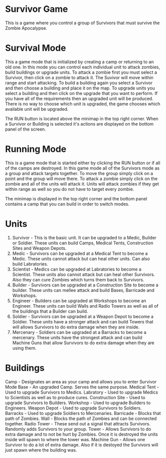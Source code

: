 # Survivor Game
This is a game where you control a group of Survivors that must survive the Zombie Apocalypse.

# Survival Mode
This a game mode that is initialized by creating a camp or returning to an old one. In this mode you can control each individual unit to attack zombies, build buildings or upgrade units.
To attack a zombie first you must select a Survivor, then click on a zombie to attack it. The Suvivor will move within range and start attacking.
To build a building again you select a Survivor and then choose a building and place it on the map.
To upgrade units you select a building and then click on the upgrade that you want to perform. If you have all of the requirements then an upgraded unit will be produced. There is no way to choose which unit is upgraded, the game chooses which available unit will be upgraded.

The RUN button is located above the minimap in the top right corner. When a Survivor or Building is selected it's actions are displayed on the bottom panel of the screen.

# Running Mode
This is a game mode that is started either by clicking the RUN button or if all of the camps are destroyed. In this game mode all of the Survivors mode as a group and attack targets together.
To move the group simply click on a point and the group will move there.
To attack a zombie simply click on the zombie and all of the units will attack it.
Units will attack zombies if they get within range as well so you do not have to target every zombie.

The minimap is displayed in the top right corner and the bottom panel contains a camp that you can build in order to switch modes.

# Units
1. Survivor - This is the basic unit. It can be upgraded to a Medic, Builder or Soldier. These units can build Camps, Medical Tents, Construction Sites and Weapon Depots.
2. Medic - Survivors can be upgraded at a Medical Tent to become a Medic. These units cannot attack but can heal other units. Can also build Labratories.
3. Scientist - Medics can be upgraded at Labratories to become a Scientist. These units also cannot attack but can heal other Survivors. Also they can cure Zombies which turns them back to Survivors.
4. Builder - Survivors can be upgraded at a Construction Site to become a builder. These units can mellee attack and build Bases, Barricade and Workshops.
5. Engineer - Builders can be upgraded at Workshops to become an Engineer. These units can build Walls and Radio Towers as well as all of the buildings that a Builder can build.
6. Soldier - Survivors can be upgraded at a Weapon Depot to become a Soldier. These units have a stronger attack and can build Towers that will allows Survivors to do extra damage when they are inside.
7. Mercenary - Soldiers can be upgraded at a Barracks to become a mercenary. These units have the strongest attack and can build Machine Guns that allow Survivors to do extra damage when they are using them.

# Buildings
Camp - Designates an area as your camp and allows you to enter Survivor Mode
Base - An upgraded Camp. Serves the same purpose.
Medical Tent - Used to upgrade Survivors to Medics.
Labratory - Used to upgrade Medics to Scientists as well as to produce cures.
Construction Site - Used to upgrade Survivors to Builders.
Workshop - Used to upgrade Builders to Engineers.
Weapon Depot - Used to upgrade Survivors to Soldiers.
Barracks - Used to upgrade Soldiers to Mercenaries.
Barricade - Blocks that path of Zombies.
Wall - Blocks the path of Zombies and can be connected together.
Radio Tower - These send out a signal that attracts Survivors. Randomly adds Survivors to your group.
Tower - Allows Survivors to do extra damage and to not be hurt by Zombies. Once it is destroyed the units inside will spawn to where the tower was.
Machine Gun - Allows one Survivor to do a lot of extra damage. Also if it is destoyed the Survivors will just spawn where the building was.
